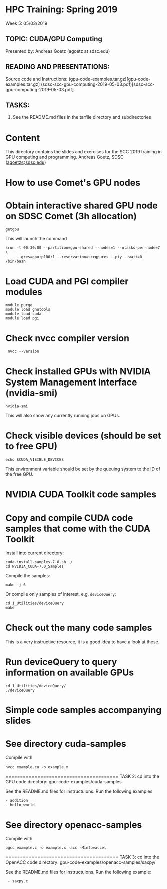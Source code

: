# HPC Training:  Spring 2019
 Week 5: 05/03/2019

## TOPIC:  CUDA/GPU Computing
Presented by: Andreas Goetz (agoetz  at  sdsc.edu)

## READING AND PRESENTATIONS:

Source code and Instructions:
(gpu-code-examples.tar.gz)[gpu-code-examples.tar.gz]
(sdsc-scc-gpu-computing-2019-05-03.pdf)[sdsc-scc-gpu-computing-2019-05-03.pdf]

## TASKS:
1.  See the README.md files in the tarfile directory and subdirectories


Content
=======
This directory contains the slides and exercises for the SCC 2019 
training in GPU computing and programming.
Andreas Goetz, SDSC (agoetz@sdsc.edu)


How to use Comet's GPU nodes
============================

# Obtain interactive shared GPU node on SDSC Comet (3h allocation)
`getgpu` 

This will launch the command

```
srun -t 00:30:00 --partition=gpu-shared --nodes=1 --ntasks-per-node=7 \
     --gres=gpu:p100:1 --reservation=sccgpures --pty --wait=0 /bin/bash
```


# Load CUDA and PGI compiler modules
```
module purge
module load gnutools
module load cuda
module load pgi
```


# Check nvcc compiler version
` nvcc --version`


# Check installed GPUs with NVIDIA System Management Interface (nvidia-smi)
`nvidia-smi`

This will also show any currently running jobs on GPUs.


# Check visible devices (should be set to free GPU)
`echo $CUDA_VISIBLE_DEVICES`

This environment variable should be set by the queuing system to the 
ID of the free GPU.



NVIDIA CUDA Toolkit code samples
================================

# Copy and compile CUDA code samples that come with the CUDA Toolkit
Install into current directory:
```
cuda-install-samples-7.0.sh ./
cd NVIDIA_CUDA-7.0_Samples
```

Compile the samples:
```
make -j 6
```

Or compile only samples of interest, e.g. `deviceQuery`:
```
cd 1_Utilities/deviceQuery
make
```


# Check out the many code samples
This is a very instructive resource, it is a good idea to have a look
at these.


# Run deviceQuery to query information on available GPUs
```
cd 1_Utilities/deviceQuery/
./deviceQuery
```


Simple code samples accompanying slides
=======================================

# See directory cuda-samples
Compile with 
```
nvcc example.cu -o example.x
```

=======================================
TASK 2:  cd into the GPU code directory: gpu-code-examples/cuda-samples

See the README.md files for instructuions.
Run the following examples
 
	- addition
	- hello_world


# See directory openacc-samples
Compile with 
```
pgcc example.c -o example.x -acc -Minfo=accel
```

=======================================
TASK 3:  cd into the OpenACC code directory: gpu-code-examples/openacc-samples/saxpy/

See the README.md files for instructuions.
Run the following example:
 
	 - saxpy.c


